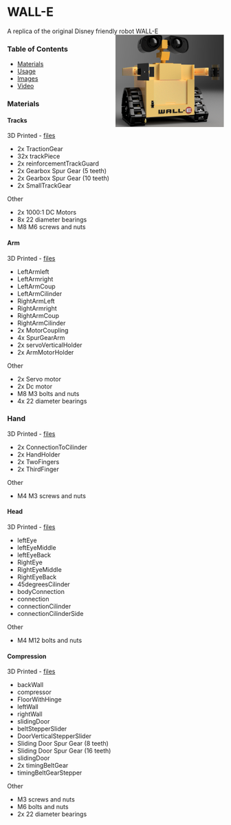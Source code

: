 # WALL-E
A replica of the original Disney friendly robot WALL-E
<img src="/Images/walleRender.png" align="right" width = "50%" height = "50%" />

### Table of Contents  
* [Materials](#Materials)  
* [Usage](#Usage)   
* [Images](#Images) 
* [Video](#Video)
<a name="Materials"/> </a>
### Materials

#### Tracks
3D Printed - [files](/3D%20Parts/Tracks)
* 2x TractionGear
* 32x trackPiece
* 2x reinforcementTrackGuard
* 2x Gearbox Spur Gear (5 teeth)
* 2x Gearbox Spur Gear (10 teeth)
* 2x SmallTrackGear  

Other
* 2x 1000:1 DC Motors
* 8x 22 diameter bearings
* M8 M6 screws and nuts

#### Arm 
3D Printed - [files](/3D%20Parts/Arm)
* LeftArmleft
* LeftArmright
* LeftArmCoup
* LeftArmCilinder
* RightArmLeft
* RightArmright
* RightArmCoup
* RightArmCilinder
* 2x MotorCoupling
* 4x SpurGearArm
* 2x servoVerticalHolder
* 2x ArmMotorHolder  

Other
* 2x Servo motor
* 2x Dc motor
* M8 M3 bolts and nuts
* 4x 22 diameter bearings

### Hand 
3D Printed - [files](/3D%20Parts/Hand)
* 2x ConnectionToCilinder
* 2x HandHolder
* 2x TwoFingers
* 2x ThirdFinger  

Other
* M4 M3 screws and nuts

#### Head 
3D Printed - [files](/3D%20Parts/Head)
* leftEye
* leftEyeMiddle
* leftEyeBack
* RightEye
* RightEyeMiddle
* RightEyeBack
* 45degreesCilinder
* bodyConnection
* connection
* connectionCilinder
* connectionCilinderSide  

Other
* M4 M12 bolts and nuts

#### Compression 
3D Printed - [files](/3D%20Parts/Compression)
* backWall
* compressor
* FloorWithHinge
* leftWall
* rightWall
* slidingDoor
* beltStepperSlider
* DoorVerticalStepperSlider
* Sliding Door Spur Gear (8 teeth)
* Sliding Door Spur Gear (16 teeth)
* slidingDoor
* 2x timingBeltGear
* timingBeltGearStepper  

Other
* M3 screws and nuts
* M6 bolts and nuts
* 2x 22 diameter bearings





